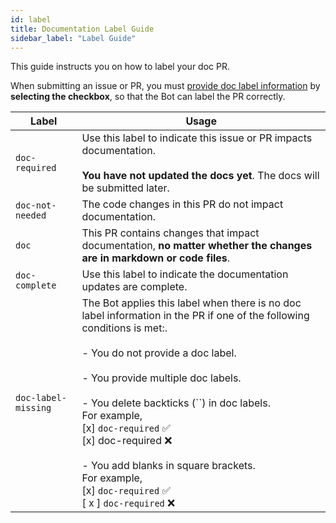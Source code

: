 ```yaml
---
id: label
title: Documentation Label Guide
sidebar_label: "Label Guide"
---
```


This guide instructs you on how to label your doc PR.

When submitting an issue or PR, you must [provide doc label information](https://github.com/apache/pulsar/blob/master/.github/PULL_REQUEST_TEMPLATE.md#documentation) by **selecting the checkbox**, so that the Bot can label the PR correctly.

| Label               | Usage                                                                                                                                                                                                                                                                                                                                                                                                                                                                      |
| ------------------- | -------------------------------------------------------------------------------------------------------------------------------------------------------------------------------------------------------------------------------------------------------------------------------------------------------------------------------------------------------------------------------------------------------------------------------------------------------------------------- |
| `doc-required`      | Use this label to indicate this issue or PR impacts documentation.<br/><br/> **You have not updated the docs yet**. The docs will be submitted later.                                                                                                                                                                                                                                                                                                                      |
| `doc-not-needed`    | The code changes in this PR do not impact documentation.                                                                                                                                                                                                                                                                                                                                                                                                                   |
| `doc`               | This PR contains changes that impact documentation, **no matter whether the changes are in markdown or code files**.                                                                                                                                                                                                                                                                                                                                                       |
| `doc-complete`      | Use this label to indicate the documentation updates are complete.                                                                                                                                                                                                                                                                                                                                                                                                         |
| `doc-label-missing` | The Bot applies this label when there is no doc label information in the PR if one of the following conditions is met:. <br/><br/> - You do not provide a doc label. <br/><br/> - You provide multiple doc labels. <br/><br/> - You delete backticks (``) in doc labels. <br/>For example,<br/> [x] `doc-required` ✅ <br/> [x] doc-required ❌ <br/><br/> - You add blanks in square brackets. <br/>For example, <br/> [x] `doc-required` ✅ <br/>[ x ] `doc-required` ❌ |

